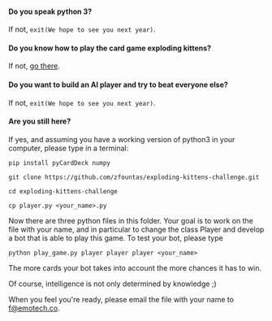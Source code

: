 


#### Do you speak python 3?
If not, `exit(We hope to see you next year)`.

#### Do you know how to play the card game exploding kittens?
If not, [go there](https://explodingkittens.com/how-to-play).

#### Do you want to build an AI player and try to beat everyone else?
If not, `exit(We hope to see you next year)`.

#### Are you still here?
If yes, and assuming you have a working version of python3 in your computer, please type in a terminal:

```
pip install pyCardDeck numpy

git clone https://github.com/zfountas/exploding-kittens-challenge.git

cd exploding-kittens-challenge

cp player.py <your_name>.py
```

Now there are three python files in this folder. Your goal is to work on the file with your name, and in particular to change the class Player and develop a bot that is able to play this game. To test your bot, please type

```
python play_game.py player player player <your_name>
```

The more cards your bot takes into account the more chances it has to win.

Of course, intelligence is not only determined by knowledge ;)

When you feel you're ready, please email the file with your name to [f@emotech.co](f@emotech.co).
